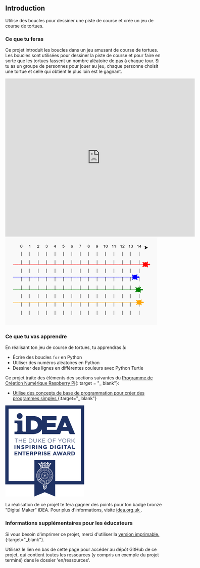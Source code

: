 ## Introduction

Utilise des boucles pour dessiner une piste de course et crée un jeu de course de tortues.

### Ce que tu feras

Ce projet introduit les boucles dans un jeu amusant de course de tortues. Les boucles sont utilisées pour dessiner la piste de course et pour faire en sorte que les tortues fassent un nombre aléatoire de pas à chaque tour. Si tu as un groupe de personnes pour jouer au jeu, chaque personne choisit une tortue et celle qui obtient le plus loin est le gagnant.

<div class="trinket">
  <iframe src="https://trinket.io/embed/python/9339862606?outputOnly=true&start=result" width="600" height="500" frameborder="0" marginwidth="0" marginheight="0" allowfullscreen>
  </iframe>
  <img src="images/race-finished.png">
</div>

### Ce que tu vas apprendre

En réalisant ton jeu de course de tortues, tu apprendras à:

+ Écrire des boucles `for` en Python
+ Utiliser des numéros aléatoires en Python
+ Dessiner des lignes en différentes couleurs avec Python Turtle

Ce projet traite des éléments des sections suivantes du [Programme de Création Numérique Raspberry Pi](http://rpf.io/curriculum){: target = "_ blank"}:

+ [ Utilise des concepts de base de programmation pour créer des programmes simples ](https://www.raspberrypi.org/curriculum/programming/creator/) {:target="_ blank"}

![iDEA](images/idea.png)

La réalisation de ce projet te fera gagner des points pour ton badge bronze "Digital Maker" iDEA. Pour plus d'informations, visite [ idea.org.uk ](https://idea.org.uk) .

### Informations supplémentaires pour les éducateurs

Si vous besoin d'imprimer ce projet, merci d'utiliser la [version imprimable.](https://projects.raspberrypi.org/en/projects/turtle-race/print){:target="_blank"}.

Utilisez le lien en bas de cette page pour accéder au dépôt GitHub de ce projet, qui contient toutes les ressources (y compris un exemple du projet terminé) dans le dossier 'en/ressources'.